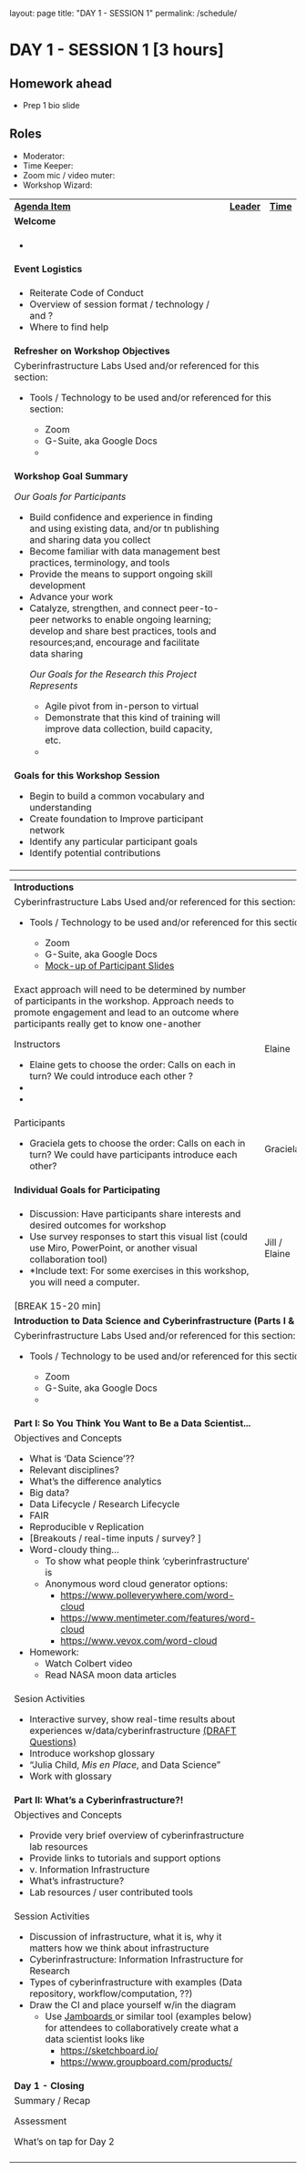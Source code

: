 layout: page
title: "DAY 1 - SESSION 1"
permalink: /schedule/

# DAY 1 - SESSION 1 [3 hours]


## Homework ahead
* Prep 1 bio slide

## Roles
* Moderator: 
* Time Keeper:
* Zoom mic / video muter:
* Workshop Wizard: 

<table>
  <tr>
   <td><strong><span style="text-decoration:underline;">Agenda Item</span></strong>
   </td>
   <td><strong><span style="text-decoration:underline;">Leader</span></strong>
   </td>
   <td><strong><span style="text-decoration:underline;">Time</span></strong>
   </td>
  </tr>
  <tr>
   <td colspan="3" ><strong>Welcome</strong>
   </td>
  </tr>
  <tr>
   <td>
<ul>

<li>
</li>
</ul>
   </td>
   <td>
   </td>
   <td>
   </td>
  </tr>
  <tr>
   <td colspan="3" ><strong>Event Logistics</strong>
   </td>
  </tr>
  <tr>
   <td>
<ul>

<li>Reiterate Code of Conduct

<li>Overview of session format / technology / and ?

<li>Where to find help
</li>
</ul>
   </td>
   <td>
   </td>
   <td>
   </td>
  </tr>
  <tr>
   <td colspan="3" ><strong>Refresher on Workshop Objectives</strong>
   </td>
  </tr>
  <tr>
   <td colspan="3" >Cyberinfrastructure Labs Used and/or referenced for this section:
<ul>

<li>

<p>
Tools / Technology to be used and/or referenced for this section:
<ul>

<li>Zoom

<li>G-Suite, aka Google Docs

<li>
</li>
</ul>
</li>
</ul>
   </td>
  </tr>
  <tr>
   <td><strong>Workshop Goal Summary</strong>
<p>
<em>Our Goals for Participants</em>
<ul>

<li>Build confidence and experience in finding and using existing data, and/or tn publishing and sharing data you collect 

<li>Become familiar with data management best practices, terminology, and tools

<li>Provide the means to support ongoing skill development

<li>Advance your work

<li>Catalyze, strengthen, and connect  peer-to-peer networks to enable ongoing learning; develop and share best practices, tools and resources;and, encourage and facilitate data sharing

<p>
<em>Our Goals for the Research this Project Represents</em>
<ul>

<li>Agile pivot from in-person to virtual

<li>Demonstrate that this kind of training will improve data collection, build capacity, etc.

<li>
</li>
</ul>
</li>
</ul>
   </td>
   <td>
   </td>
   <td>
   </td>
  </tr>
  <tr>
   <td><strong>Goals for this Workshop Session</strong>
<ul>

<li>Begin to build a common vocabulary and understanding

<li>Create foundation to Improve participant network

<li>Identify any particular participant goals

<li>Identify potential contributions
</li>
</ul>
   </td>
   <td>
   </td>
   <td>
   </td>
  </tr>
</table>



<table>
  <tr>
   <td colspan="3" ><strong>Introductions</strong>
   </td>
  </tr>
  <tr>
   <td colspan="3" >Cyberinfrastructure Labs Used and/or referenced for this section:
<ul>

<li>

<p>
Tools / Technology to be used and/or referenced for this section:
<ul>

<li>Zoom

<li>G-Suite, aka Google Docs

<li><a href="https://docs.google.com/presentation/d/1YvPlQ-98KJ56g_y4ghvr8zNvbe2K8ued9ouTiL8S8pk/edit?usp=sharing">Mock-up of Participant Slides</a>
</li>
</ul>
</li>
</ul>
   </td>
  </tr>
  <tr>
   <td>Exact approach will need to be determined by number of participants in the workshop. Approach needs to promote engagement and lead to an outcome where participants really get to know one-another
<p>
Instructors
<ul>

<li>Elaine gets to choose the order: Calls on each in turn? We could introduce each other ?

<li>

<li>
</li>
</ul>
   </td>
   <td>Elaine
   </td>
   <td>
   </td>
  </tr>
  <tr>
   <td>Participants
<ul>

<li>Graciela gets to choose the order: Calls on each in turn? We could have participants introduce each other? 
</li>
</ul>
   </td>
   <td>Graciela
   </td>
   <td>
   </td>
  </tr>
  <tr>
   <td colspan="3" ><strong>Individual Goals for Participating</strong>
   </td>
  </tr>
  <tr>
   <td>
<ul>

<li>Discussion: Have participants share interests and desired outcomes for workshop

<li>Use survey responses to start this visual list (could use Miro, PowerPoint, or another visual collaboration tool)

<li>*Include text: For some exercises in this workshop, you will need a computer.
</li>
</ul>
   </td>
   <td>Jill / Elaine
   </td>
   <td>
   </td>
  </tr>
  <tr>
   <td colspan="3" >[BREAK 15-20 min]
   </td>
  </tr>
  <tr>
   <td colspan="3" ><strong>Introduction to Data Science and Cyberinfrastructure (Parts I & II)</strong>
   </td>
  </tr>
  <tr>
   <td colspan="3" >Cyberinfrastructure Labs Used and/or referenced for this section:
<ul>

<li>

<p>
Tools / Technology to be used and/or referenced for this section:
<ul>

<li>Zoom

<li>G-Suite, aka Google Docs

<li>
</li>
</ul>
</li>
</ul>
   </td>
  </tr>
  <tr>
   <td colspan="3" ><strong>Part I: So You Think You Want to Be a Data Scientist...</strong>
   </td>
  </tr>
  <tr>
   <td>Objectives and Concepts
<ul>

<li>What is ‘Data Science’??

<li>Relevant disciplines?

<li>What’s the difference analytics

<li>Big data?

<li>Data Lifecycle / Research Lifecycle

<li>FAIR 

<li>Reproducible v Replication

<li>[Breakouts / real-time inputs / survey? ]

<li>Word-cloudy thing… 
<ul>
 
<li>To show what people think ‘cyberinfrastructure’ is
 
<li>Anonymous word cloud generator options:  
<ul>
  
<li><a href="https://www.polleverywhere.com/word-cloud">https://www.polleverywhere.com/word-cloud</a>
  
<li><a href="https://www.mentimeter.com/features/word-cloud">https://www.mentimeter.com/features/word-cloud</a>
  
<li><a href="https://www.vevox.com/word-cloud">https://www.vevox.com/word-cloud</a> 
</li>  
</ul>
</li>  
</ul>

<li>Homework: 
<ul>
 
<li>Watch Colbert video
 
<li>Read NASA moon data articles
</li> 
</ul>
</li> 
</ul>
   </td>
   <td>
   </td>
   <td>
   </td>
  </tr>
  <tr>
   <td>Sesion Activities
<ul>

<li>Interactive survey, show real-time results about experiences w/data/cyberinfrastructure <a href="https://docs.google.com/document/d/1RVxpM62M_X24q-e5e5dqODHczK50aif7do_LUu7B4jI/edit?usp=sharing">(DRAFT Questions)</a>

<li>Introduce workshop glossary

<li>“Julia Child, <em>Mis en Place</em>, and Data Science”

<li>Work with glossary
</li>
</ul>
   </td>
   <td>
   </td>
   <td>
   </td>
  </tr>
  <tr>
   <td colspan="3" ><strong>Part II: What’s a Cyberinfrastructure?!</strong>
   </td>
  </tr>
  <tr>
   <td>Objectives and Concepts
<ul>

<li>Provide very brief overview of cyberinfrastructure lab resources

<li>Provide links to tutorials and support options

<li>v. Information Infrastructure

<li>What’s infrastructure?

<li>Lab resources / user contributed tools
</li>
</ul>
   </td>
   <td>
   </td>
   <td>
   </td>
  </tr>
  <tr>
   <td>Session Activities
<ul>

<li>Discussion of infrastructure, what it is, why it matters how we think about infrastructure

<li>Cyberinfrastructure: Information Infrastructure for Research

<li>Types of cyberinfrastructure with examples (Data repository, workflow/computation, ??)

<li>Draw the CI and place yourself w/in the diagram 
<ul>
 
<li>Use <a href="https://edu.google.com/products/jamboard/">Jamboards </a>or similar tool (examples below) for attendees to collaboratively create what a data scientist looks like   
<ul>
  
<li><a href="https://sketchboard.io/">https://sketchboard.io/</a> 
  
<li><a href="https://www.groupboard.com/products/">https://www.groupboard.com/products/</a> 
</li>  
</ul>
</li>  
</ul>
</li>  
</ul>
   </td>
   <td>
   </td>
   <td>
   </td>
  </tr>
  <tr>
   <td colspan="3" ><strong>Day 1 - Closing</strong>
   </td>
  </tr>
  <tr>
   <td>Summary / Recap
<p>
Assessment
<p>
What’s on tap for Day 2
   </td>
   <td>
   </td>
   <td>
   </td>
  </tr>
  <tr>
   <td>
   </td>
   <td>
   </td>
   <td>
   </td>
  </tr>
</table>

